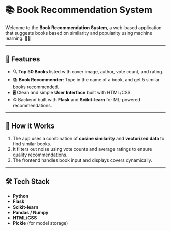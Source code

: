 # 📚 Book Recommendation System

Welcome to the **Book Recommendation System**, a web-based application that suggests books based on similarity and popularity using machine learning. 📖✨

---

## 🌟 Features

- 🔍 **Top 50 Books** listed with cover image, author, vote count, and rating.
- 📚 **Book Recommender**: Type in the name of a book, and get 5 similar books recommended.
- 🖥️ Clean and simple **User Interface** built with HTML/CSS.
- ⚙️ Backend built with **Flask** and **Scikit-learn** for ML-powered recommendations.

---


## 🧠 How it Works

1. The app uses a combination of **cosine similarity** and **vectorized data** to find similar books.
2. It filters out noise using vote counts and average ratings to ensure quality recommendations.
3. The frontend handles book input and displays covers dynamically.

---

## 🛠️ Tech Stack

- **Python**
- **Flask**
- **Scikit-learn**
- **Pandas / Numpy**
- **HTML/CSS**
- **Pickle** (for model storage)

